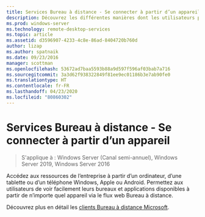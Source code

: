 ```yaml
---
title: Services Bureau à distance - Se connecter à partir d’un appareil
description: Découvrez les différentes manières dont les utilisateurs peuvent se connecter au Bureau à distance.
ms.prod: windows-server
ms.technology: remote-desktop-services
ms.topic: article
ms.assetid: d3596907-4233-4c8e-86ad-8404720b760d
author: lizap
ms.author: spatnaik
ms.date: 09/23/2016
manager: scottman
ms.openlocfilehash: 53672ad7baa5593b88a9d597f596af03bab7a716
ms.sourcegitcommit: 3a3d62f938322849f81ee9ec01186b3e7ab90fe0
ms.translationtype: HT
ms.contentlocale: fr-FR
ms.lasthandoff: 04/23/2020
ms.locfileid: "80860302"
---
```

# <a name="remote-desktop-services---connect-from-any-device"></a>Services Bureau à distance - Se connecter à partir d’un appareil

>S'applique à : Windows Server (Canal semi-annuel), Windows Server 2019, Windows Server 2016

Accédez aux ressources de l’entreprise à partir d’un ordinateur, d’une tablette ou d’un téléphone Windows, Apple ou Android. Permettez aux utilisateurs de voir facilement leurs bureaux et applications disponibles à partir de n’importe quel appareil via le flux web Bureau à distance.

Découvrez plus en détail les [clients Bureau à distance Microsoft](clients/remote-desktop-clients.md).